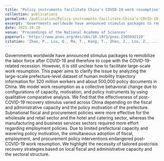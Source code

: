 ```yaml
---
title: "Policy instruments facilitate China’s COVID-19 work resumption"
collection: publications
permalink: /publication/Policy-instruments-facilitate-China’s-COVID-19-work-resumption
excerpt: 'Governments worldwide have announced stimulus packages to remobilize the labor force after COVID-19 and therefore to cope with the COVID-19-related recession. However, it is still unclear how to facilitate large-scale work resumption. This paper aims to clarify the issue by analyzing the large-scale prefecture-level dataset of human mobility trajectory information for 320 million workers and about 500,000 policy documents in China. '
date: 2023-10-10
venue: 'Proceedings of the National Academy of Sciences'
paperurl: 'https://www.pnas.org/doi/abs/10.1073/pnas.2305692120'
citation: 'Zhao, P., Liu, Q., Ma, T., Kang, T., Zhou, Z., Liu, Z., ... & Wan, J. (2023). Policy instruments facilitate China’s COVID-19 work resumption. Proceedings of the National Academy of Sciences, 120(41), e2305692120.'
---
```


Governments worldwide have announced stimulus packages to remobilize the labor force after COVID-19 and therefore to cope with the COVID-19-related recession. However, it is still unclear how to facilitate large-scale work resumption. This paper aims to clarify the issue by analyzing the large-scale prefecture-level dataset of human mobility trajectory information for 320 million workers and about 500,000 policy documents in China. We model work resumption as a collective behavioral change due to configurations of capacity, motivation, and policy instruments by using qualitative comparative analysis. We find that the effectiveness of post-COVID-19 recovery stimulus varied across China depending on the fiscal and administrative capacity and the policy motivation of the prefecture. Subnational fiscal and procurement policies were more effective for the wholesale and retail sector and the hotel and catering sector, whereas the manufacturing and business services sectors required more effort regarding employment policies. Due to limited prefectural capacity and wavering policy motivation, the simultaneous adoption of fiscal, employment, and procurement policy interventions endangered post-COVID-19 work resumption. We highlight the necessity of tailored postcrisis recovery strategies based on local fiscal and administrative capacity and the sectoral structure.
